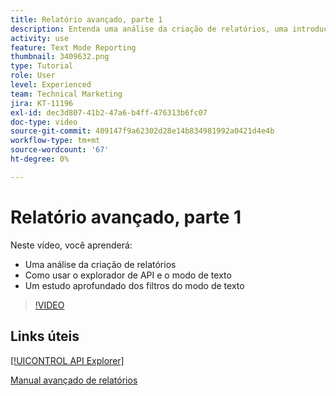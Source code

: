 ```yaml
---
title: Relatório avançado, parte 1
description: Entenda uma análise da criação de relatórios, uma introdução ao [!UICONTROL explorador de API] e modo de texto e um estudo detalhado dos filtros do modo de texto.
activity: use
feature: Text Mode Reporting
thumbnail: 3409632.png
type: Tutorial
role: User
level: Experienced
team: Technical Marketing
jira: KT-11196
exl-id: dec3d807-41b2-47a6-b4ff-476313b6fc07
doc-type: video
source-git-commit: 409147f9a62302d28e14b834981992a0421d4e4b
workflow-type: tm+mt
source-wordcount: '67'
ht-degree: 0%

---
```


# Relatório avançado, parte 1

Neste vídeo, você aprenderá:

* Uma análise da criação de relatórios
* Como usar o explorador de API e o modo de texto
* Um estudo aprofundado dos filtros do modo de texto

>[!VIDEO](https://video.tv.adobe.com/v/3409632/?quality=12&learn=on)

## Links úteis

[[!UICONTROL API Explorer]](https://developer.adobe.com/workfront/api-explorer/)

[Manual avançado de relatórios](/help/assets/advanced-reporting-manual.pdf)
